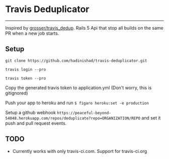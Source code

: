 # Travis Deduplicator
----

Inspired by [grosser/travis_dedup](https://github.com/grosser/travis_dedup). Rails 5 Api that stop all builds on the same PR when a new job starts.

## Setup

`git clone https://github.com/hadinishad/travis-deduplicator.git`

`travis login --pro`

`travis token --pro`

 Copy the generated travis token to application.yml (Don't worry, this is gitignored)

 Push your app to heroku and run `$ figaro heroku:set -e production`
 
 Setup a github webhook `https://peaceful-beyond-54048.herokuapp.com/repos/deduplicate?repo=ORGANIZATION/REPO` and set it     push and pull request events.
 
## TODO

- Currently works with only travis-ci.com. Support for travis-ci.org

